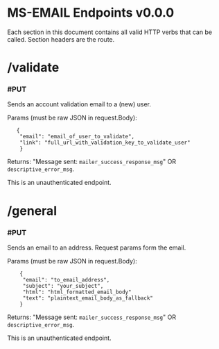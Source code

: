 # MS-EMAIL Endpoints v0.0.0

Each section in this document contains all valid HTTP verbs that can
be called.  Section headers are the route.

# /validate

### #PUT
Sends an account validation email to a (new) user.

Params (must be raw JSON in request.Body):
       
       {
        "email": "email_of_user_to_validate",
        "link": "full_url_with_validation_key_to_validate_user"
        }
        
Returns: "Message sent: `mailer_success_response_msg`" OR `descriptive_error_msg`.

This is an unauthenticated endpoint.

# /general

### #PUT
Sends an email to an address. Request params form the email.

Params (must be raw JSON in request.Body): 

        {
         "email": "to_email_address",
         "subject": "your_subject",
         "html": "html_formatted_email_body"
         "text": "plaintext_email_body_as_fallback"
        }
        
Returns: "Message sent: `mailer_success_response_msg`" OR `descriptive_error_msg`.

This is an unauthenticated endpoint.